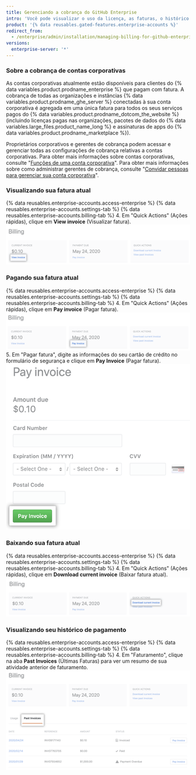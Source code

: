 ```yaml
---
title: Gerenciando a cobrança do GitHub Enterprise
intro: 'Você pode visualizar o uso da licença, as faturas, o histórico de pagamentos e outras informações de cobrança para sua conta corporativa e instâncias {% data variables.product.prodname_ghe_server %}.'
product: '{% data reusables.gated-features.enterprise-accounts %}'
redirect_from:
  - /enterprise/admin/installation/managing-billing-for-github-enterprise
versions:
  enterprise-server: '*'
---
```


### Sobre a cobrança de contas corporativas

As contas corporativas atualmente estão disponíveis para clientes do {% data variables.product.prodname_enterprise %} que pagam com fatura. A cobrança de todas as organizações e instâncias {% data variables.product.prodname_ghe_server %} conectadas à sua conta corporativa é agregada em uma única fatura para todos os seus serviços pagos do {% data variables.product.prodname_dotcom_the_website %} (incluindo licenças pagas nas organizações, pacotes de dados do {% data variables.large_files.product_name_long %} e assinaturas de apps do {% data variables.product.prodname_marketplace %}).

Proprietários corporativos e gerentes de cobrança podem acessar e gerenciar todas as configurações de cobrança relativas a contas corporativas. Para obter mais informações sobre contas corporativas, consulte "[Funções de uma conta corporativa](/github/setting-up-and-managing-your-enterprise-account/roles-for-an-enterprise-account)". Para obter mais informações sobre como administrar gerentes de cobrança, consulte "[Convidar pessoas para gerenciar sua conta corporativa](/github/setting-up-and-managing-your-enterprise-account/inviting-people-to-manage-your-enterprise-account)".

### Visualizando sua fatura atual

{% data reusables.enterprise-accounts.access-enterprise %}
{% data reusables.enterprise-accounts.settings-tab %}
{% data reusables.enterprise-accounts.billing-tab %}
4. Em "Quick Actions" (Ações rápidas), clique em **View invoice** (Visualizar fatura). ![Link de visualização da fatura](/assets/images/help/business-accounts/view-invoice-link.png)

### Pagando sua fatura atual

{% data reusables.enterprise-accounts.access-enterprise %}
{% data reusables.enterprise-accounts.settings-tab %}
{% data reusables.enterprise-accounts.billing-tab %}
4. Em "Quick Actions" (Ações rápidas), clique em **Pay invoice** (Pagar fatura). ![Link de pagamento da fatura](/assets/images/help/business-accounts/pay-invoice-link.png)
5. Em "Pagar fatura", digite as informações do seu cartão de crédito no formulário de segurança e clique em **Pay Invoice** (Pagar fatura). ![Confirmar e pagar a fatura](/assets/images/help/business-accounts/pay-invoice.png)

### Baixando sua fatura atual

{% data reusables.enterprise-accounts.access-enterprise %}
{% data reusables.enterprise-accounts.settings-tab %}
{% data reusables.enterprise-accounts.billing-tab %}
4. Em "Quick Actions" (Ações rápidas), clique em **Download current invoice** (Baixar fatura atual). ![Link para baixar fatura atual](/assets/images/help/business-accounts/download-current-invoice.png)

### Visualizando seu histórico de pagamento

{% data reusables.enterprise-accounts.access-enterprise %}
{% data reusables.enterprise-accounts.settings-tab %}
{% data reusables.enterprise-accounts.billing-tab %}
4. Em "Faturamento", clique na aba **Past Invoices** (Últimas Faturas) para ver um resumo de sua atividade anterior de faturamento. ![Aba de visualização de histórico de pagamento](/assets/images/help/business-accounts/view-payment-history.png)
